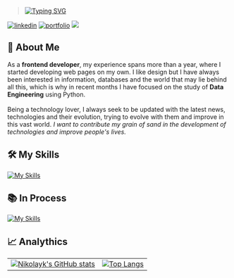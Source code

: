 > [![Typing SVG](https://readme-typing-svg.demolab.com?font=Fira+Code&weight=700&size=22&duration=4000&pause=1000&color=853DD8&vCenter=true&random=false&width=435&lines=Hey+there%2C+I'm+Nikolayk!+%F0%9F%A4%98%F0%9F%8F%BC;Hey+there%2C+I'm+developer!+%F0%9F%96%A5%EF%B8%8F)](https://git.io/typing-svg)

[![linkedin](https://img.shields.io/badge/linkedin-0A66C2?style=for-the-badge&logo=linkedin&logoColor=white)](https://www.linkedin.com/in/nikolaykmunozalvarez/)    [![portfolio](https://img.shields.io/badge/my_portfolio-000?style=for-the-badge&logo=ko-fi&logoColor=purple)](https://andnik.dev)
<img src="https://user-images.githubusercontent.com/73097560/115834477-dbab4500-a447-11eb-908a-139a6edaec5c.gif">

## 🚀 About Me

As a **frontend developer**, my experience spans more than a year, where I started developing web pages on my own. I like design but I have always been interested in information, databases and the world that may lie behind all this, which is why in recent months I have focused on the study of **Data Engineering** using Python. <br><br>
Being a technology lover, I always seek to be updated with the latest news, technologies and their evolution, trying to evolve with them and improve in this vast world. _I want to contribute my grain of sand in the development of technologies and improve people's lives._

## 🛠️ My Skills

[![My Skills](https://skillicons.dev/icons?i=html,css,js,nodejs,react,mongo,mysql,git,java,linux,github,bash)](https://skillicons.dev)

## 📚 In Process

 [![My Skills](https://skillicons.dev/icons?i=python,docker,go,ts)](https://skillicons.dev)

## 📈 Analythics

|||
|--|--|
|[![Nikolayk's GitHub stats](https://github-readme-stats.vercel.app/api?username=AndNikDev&theme=midnight-purple&show_icons=true&count_private=true&include_all_commits=true&hide_border=TRUE)](https://github.com/AndNikDev)|[![Top Langs](https://github-readme-stats.vercel.app/api/top-langs/?username=AndNikDev&langs_count=10&theme=midnight-purple&layout=compact&hide_border=true&hide=css)](https://github.com/AndNikDev)|
